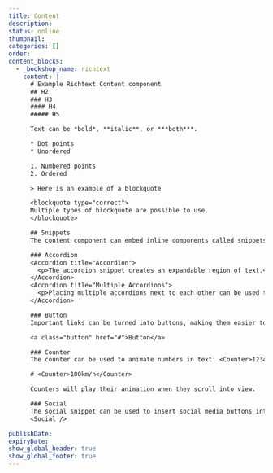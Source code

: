 ```yaml
---
title: Content
description:
status: online
thumbnail:
categories: []
order:
content_blocks:
  - _bookshop_name: richtext
    content: |-
      # Example Richtext Content component
      ## H2
      ### H3
      #### H4
      ##### H5

      Text can be *bold*, **italic**, or ***both***.

      * Dot points
      * Unordered

      1. Numbered points
      2. Ordered

      > Here is an example of a blockquote

      <blockquote type="correct">
      Multiple types of blockquote are possible to use.
      </blockquote>

      ## Snippets
      The content component can embed inline components called snippets.

      ### Accordion
      <Accordion title="Accordion">
        <p>The accordion snippet creates an expandable region of text.</p>
      </Accordion>
      <Accordion title="Multiple Accordions">
        <p>Placing multiple accordions next to each other can be used to break content into sections.</p>
      </Accordion>

      ### Button
      Important links can be turned into buttons, making them easier to distinguish from normal in-text links.

      <a class="button" href="#">Button</a>

      ### Counter
      The counter can be used to animate numbers in text: <Counter>1234</Counter>

      # <Counter>100km/h</Counter>

      Counters will play their animation when they scroll into view.

      ### Social
      The social snippet can be used to insert social media buttons into content.
      <Social />

publishDate:
expiryDate:
show_global_header: true
show_global_footer: true
---
```


